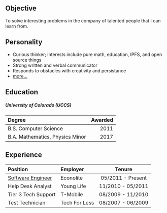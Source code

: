 ## Objective

To solve interesting problems in the company of talented people that I can learn from.

## Personality

 - Curious thinker; interests include pure math, education, IPFS, and open source things
 - Strong written and verbal communicator
 - Responds to obstacles with creativity and persistance
 - [more...](personality/index.md)

## Education

##### University of Colorado (UCCS)

|Degree                            | Awarded |
|:-----                            | ------: |
| B.S. Computer Science            |    2011 |
| B.A. Mathematics, Physics Minor  |    2017 |

## Experience

| Position | Employer | Tenure |
| :-- | :-- | :-: |
| [Software Engineer](experience/econolite.md) | Econolite | 05/2011 - Present |
| Help Desk Analyst | Young Life | 11/2010 - 05/2011 |
| Tier 3 Tech Support | T-Mobile | 08/2009 - 11/2010 |
| Test Technician | Tech For Less | 08/2007 - 06/2009  |








